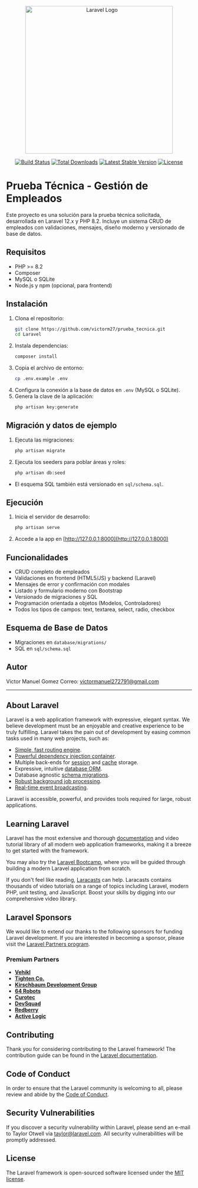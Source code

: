 <p align="center"><a href="https://laravel.com" target="_blank"><img src="https://raw.githubusercontent.com/laravel/art/master/logo-lockup/5%20SVG/2%20CMYK/1%20Full%20Color/laravel-logolockup-cmyk-red.svg" width="400" alt="Laravel Logo"></a></p>

<p align="center">
<a href="https://github.com/laravel/framework/actions"><img src="https://github.com/laravel/framework/workflows/tests/badge.svg" alt="Build Status"></a>
<a href="https://packagist.org/packages/laravel/framework"><img src="https://img.shields.io/packagist/dt/laravel/framework" alt="Total Downloads"></a>
<a href="https://packagist.org/packages/laravel/framework"><img src="https://img.shields.io/packagist/v/laravel/framework" alt="Latest Stable Version"></a>
<a href="https://packagist.org/packages/laravel/framework"><img src="https://img.shields.io/packagist/l/laravel/framework" alt="License"></a>
</p>

# Prueba Técnica - Gestión de Empleados

Este proyecto es una solución para la prueba técnica solicitada, desarrollada en Laravel 12.x y PHP 8.2. Incluye un sistema CRUD de empleados con validaciones, mensajes, diseño moderno y versionado de base de datos.

## Requisitos
- PHP >= 8.2
- Composer
- MySQL o SQLite
- Node.js y npm (opcional, para frontend)

## Instalación
1. Clona el repositorio:
   ```bash
   git clone https://github.com/victorm27/prueba_tecnica.git
   cd Laravel
   ```
2. Instala dependencias:
   ```bash
   composer install
   ```
3. Copia el archivo de entorno:
   ```bash
   cp .env.example .env
   ```
4. Configura la conexión a la base de datos en `.env` (MySQL o SQLite).
5. Genera la clave de la aplicación:
   ```bash
   php artisan key:generate
   ```

## Migración y datos de ejemplo
1. Ejecuta las migraciones:
   ```bash
   php artisan migrate
   ```
2. Ejecuta los seeders para poblar áreas y roles:
   ```bash
   php artisan db:seed
   ```
- El esquema SQL también está versionado en `sql/schema.sql`.

## Ejecución
1. Inicia el servidor de desarrollo:
   ```bash
   php artisan serve
   ```
2. Accede a la app en [http://127.0.0.1:8000](http://127.0.0.1:8000)

## Funcionalidades
- CRUD completo de empleados
- Validaciones en frontend (HTML5/JS) y backend (Laravel)
- Mensajes de error y confirmación con modales
- Listado y formulario moderno con Bootstrap
- Versionado de migraciones y SQL
- Programación orientada a objetos (Modelos, Controladores)
- Todos los tipos de campos: text, textarea, select, radio, checkbox

## Esquema de Base de Datos
- Migraciones en `database/migrations/`
- SQL en `sql/schema.sql`

## Autor
Victor  Manuel Gomez
Correo: victormanuel272791@gmail.com

---

## About Laravel

Laravel is a web application framework with expressive, elegant syntax. We believe development must be an enjoyable and creative experience to be truly fulfilling. Laravel takes the pain out of development by easing common tasks used in many web projects, such as:

- [Simple, fast routing engine](https://laravel.com/docs/routing).
- [Powerful dependency injection container](https://laravel.com/docs/container).
- Multiple back-ends for [session](https://laravel.com/docs/session) and [cache](https://laravel.com/docs/cache) storage.
- Expressive, intuitive [database ORM](https://laravel.com/docs/eloquent).
- Database agnostic [schema migrations](https://laravel.com/docs/migrations).
- [Robust background job processing](https://laravel.com/docs/queues).
- [Real-time event broadcasting](https://laravel.com/docs/broadcasting).

Laravel is accessible, powerful, and provides tools required for large, robust applications.

## Learning Laravel

Laravel has the most extensive and thorough [documentation](https://laravel.com/docs) and video tutorial library of all modern web application frameworks, making it a breeze to get started with the framework.

You may also try the [Laravel Bootcamp](https://bootcamp.laravel.com), where you will be guided through building a modern Laravel application from scratch.

If you don't feel like reading, [Laracasts](https://laracasts.com) can help. Laracasts contains thousands of video tutorials on a range of topics including Laravel, modern PHP, unit testing, and JavaScript. Boost your skills by digging into our comprehensive video library.

## Laravel Sponsors

We would like to extend our thanks to the following sponsors for funding Laravel development. If you are interested in becoming a sponsor, please visit the [Laravel Partners program](https://partners.laravel.com).

### Premium Partners

- **[Vehikl](https://vehikl.com)**
- **[Tighten Co.](https://tighten.co)**
- **[Kirschbaum Development Group](https://kirschbaumdevelopment.com)**
- **[64 Robots](https://64robots.com)**
- **[Curotec](https://www.curotec.com/services/technologies/laravel)**
- **[DevSquad](https://devsquad.com/hire-laravel-developers)**
- **[Redberry](https://redberry.international/laravel-development)**
- **[Active Logic](https://activelogic.com)**

## Contributing

Thank you for considering contributing to the Laravel framework! The contribution guide can be found in the [Laravel documentation](https://laravel.com/docs/contributions).

## Code of Conduct

In order to ensure that the Laravel community is welcoming to all, please review and abide by the [Code of Conduct](https://laravel.com/docs/contributions#code-of-conduct).

## Security Vulnerabilities

If you discover a security vulnerability within Laravel, please send an e-mail to Taylor Otwell via [taylor@laravel.com](mailto:taylor@laravel.com). All security vulnerabilities will be promptly addressed.

## License

The Laravel framework is open-sourced software licensed under the [MIT license](https://opensource.org/licenses/MIT).
